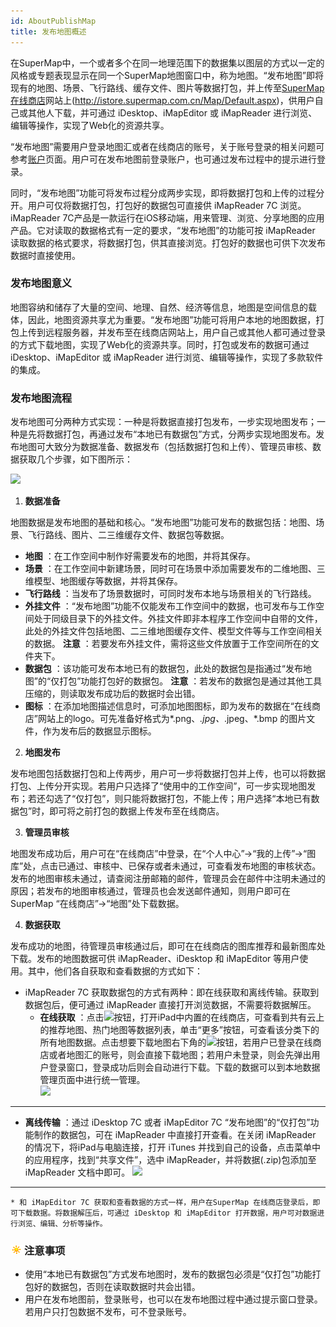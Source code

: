 ```yaml
---
id: AboutPublishMap
title: 发布地图概述
---
```

在SuperMap中，一个或者多个在同一地理范围下的数据集以图层的方式以一定的风格或专题表现显示在同一个SuperMap地图窗口中，称为地图。“发布地图”即将现有的地图、场景、飞行路线、缓存文件、图片等数据打包，并上传至[SuperMap在线商店](http://istore.supermap.com.cn/Map/Default.aspx)网站上(http://istore.supermap.com.cn/Map/Default.aspx)，供用户自己或其他人下载，并可通过
iDesktop、iMapEditor 或 iMapReader 进行浏览、编辑等操作，实现了Web化的资源共享。

“发布地图”需要用户登录地图汇或者在线商店的账号，关于账号登录的相关问题可参考[账户](../StartMenu/ItemAccountl)页面。用户可在发布地图前登录账户，也可通过发布过程中的提示进行登录。

同时，“发布地图”功能可将发布过程分成两步实现，即将数据打包和上传的过程分开。用户可仅将数据打包，打包好的数据包可直接供 iMapReader 7C
浏览。iMapReader 7C产品是一款运行在iOS移动端，用来管理、浏览、分享地图的应用产品。它对读取的数据格式有一定的要求，“发布地图”的功能可按
iMapReader 读取数据的格式要求，将数据打包，供其直接浏览。打包好的数据也可供下次发布数据时直接使用。

### 发布地图意义

地图容纳和储存了大量的空间、地理、自然、经济等信息，地图是空间信息的载体，因此，地图资源共享尤为重要。“发布地图”功能可将用户本地的地图数据，打包上传到远程服务器，并发布至在线商店网站上，用户自己或其他人都可通过登录的方式下载地图，实现了Web化的资源共享。同时，打包或发布的数据可通过
iDesktop、iMapEditor 或 iMapReader 进行浏览、编辑等操作，实现了多款软件的集成。

### 发布地图流程

发布地图可分两种方式实现：一种是将数据直接打包发布，一步实现地图发布；一种是先将数据打包，再通过发布“本地已有数据包”方式，分两步实现地图发布。发布地图可大致分为数据准备、数据发布（包括数据打包和上传）、管理员审核、数据获取几个步骤，如下图所示：

![](img/MapFlow.png)  

  
1. **数据准备**

地图数据是发布地图的基础和核心。“发布地图”功能可发布的数据包括：地图、场景、飞行路线、图片、二三维缓存文件、数据包等数据。

  * **地图** ：在工作空间中制作好需要发布的地图，并将其保存。
  * **场景** ：在工作空间中新建场景，同时可在场景中添加需要发布的二维地图、三维模型、地图缓存等数据，并将其保存。
  * **飞行路线** ：当发布了场景数据时，可同时发布本地与场景相关的飞行路线。
  * **外挂文件** ：“发布地图”功能不仅能发布工作空间中的数据，也可发布与工作空间处于同级目录下的外挂文件。外挂文件即非本程序工作空间中自带的文件，此处的外挂文件包括地图、二三维地图缓存文件、模型文件等与工作空间相关的数据。 **注意** ：若要发布外挂文件，需将这些文件放置于工作空间所在的文件夹下。
  * **数据包** ：该功能可发布本地已有的数据包，此处的数据包是指通过“发布地图”的“仅打包”功能打包好的数据包。 **注意** ：若发布的数据包是通过其他工具压缩的，则读取发布成功后的数据时会出错。
  * **图标** ：在添加地图描述信息时，可添加地图图标，即为发布的数据在“在线商店”网站上的logo。可先准备好格式为*.png、*.jpg、*.jpeg、*.bmp 的图片文件，作为发布后的数据显示图标。
2. **地图发布**

发布地图包括数据打包和上传两步，用户可一步将数据打包并上传，也可以将数据打包、上传分开实现。若用户只选择了“使用中的工作空间”，可一步实现地图发布；若还勾选了“仅打包”，则只能将数据打包，不能上传；用户选择“本地已有数据包”时，即可将之前打包的数据上传发布至在线商店。

3. **管理员审核**

地图发布成功后，用户可在“在线商店”中登录，在“个人中心”→“我的上传”→“图库”处，点击已通过、审核中、已保存或者未通过，可查看发布地图的审核状态。发布的地图审核未通过，请查阅注册邮箱的邮件，管理员会在邮件中注明未通过的原因；若发布的地图审核通过，管理员也会发送邮件通知，则用户即可在
SuperMap “在线商店”→“地图”处下载数据。

4. **数据获取**

发布成功的地图，待管理员审核通过后，即可在在线商店的图库推荐和最新图库处下载。发布的地图数据可供 iMapReader、iDesktop 和
iMapEditor 等用户使用。其中，他们各自获取和查看数据的方式如下：

  * iMapReader 7C 获取数据包的方式有两种：即在线获取和离线传输。获取到数据包后，便可通过 iMapReader 直接打开浏览数据，不需要将数据解压。 
    * **在线获取** ：点击![](img/Menu.png)按钮，打开iPad中内置的在线商店，可查看到共有云上的推荐地图、热门地图等数据列表，单击“更多”按钮，可查看该分类下的所有地图数据。点击想要下载地图右下角的![](img/Download.png)按钮，若用户已登录在线商店或者地图汇的账号，则会直接下载地图；若用户未登录，则会先弹出用户登录窗口，登录成功后则会自动进行下载。下载的数据可以到本地数据管理页面中进行统一管理。   
     ![](img/iPadList.png)  
---  

  * **离线传输** ：通过 iDesktop 7C 或者 iMapEditor 7C “发布地图”的“仅打包”功能制作的数据包，可在 iMapReader 中直接打开查看。在关闭 iMapReader 的情况下，将iPad与电脑连接，打开 iTunes 并找到自己的设备，点击菜单中的应用程序，找到“共享文件”，选中 iMapReader，并将数据(.zip)包添加至 iMapReader 文档中即可。  ![](img/AddData.png)  
---  

    * 和 iMapEditor 7C 获取和查看数据的方式一样，用户在SuperMap 在线商店登录后，即可下载数据。将数据解压后，可通过 iDesktop 和 iMapEditor 打开数据，用户可对数据进行浏览、编辑、分析等操作。
  
  
### ![](../img/note.png)注意事项

  * 使用“本地已有数据包”方式发布地图时，发布的数据包必须是“仅打包”功能打包好的数据包，否则在读取数据时共会出错。
  * 用户在发布地图前，登录账号，也可以在发布地图过程中通过提示窗口登录。若用户只打包数据不发布，可不登录账号。




